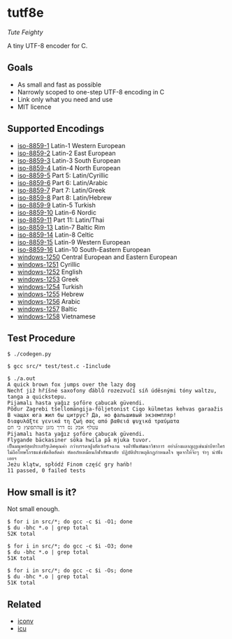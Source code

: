 # tutf8e

  *Tute Feighty*

  A tiny UTF-8 encoder for C.

## Goals

  * As small and fast as possible
  * Narrowly scoped to one-step UTF-8 encoding in C
  * Link only what you need and use
  * MIT licence

## Supported Encodings

  * [iso-8859-1](https://en.wikipedia.org/wiki/ISO/IEC_8859-1) Latin-1 Western European
  * [iso-8859-2](https://en.wikipedia.org/wiki/ISO/IEC_8859-2) Latin-2 East European
  * [iso-8859-3](https://en.wikipedia.org/wiki/ISO/IEC_8859-3) Latin-3 South European
  * [iso-8859-4](https://en.wikipedia.org/wiki/ISO/IEC_8859-4) Latin-4 North European
  * [iso-8859-5](https://en.wikipedia.org/wiki/ISO/IEC_8859-5) Part 5: Latin/Cyrillic
  * [iso-8859-6](https://en.wikipedia.org/wiki/ISO/IEC_8859-6) Part 6: Latin/Arabic
  * [iso-8859-7](https://en.wikipedia.org/wiki/ISO/IEC_8859-7) Part 7: Latin/Greek
  * [iso-8859-8](https://en.wikipedia.org/wiki/ISO/IEC_8859-8) Part 8: Latin/Hebrew
  * [iso-8859-9](https://en.wikipedia.org/wiki/ISO/IEC_8859-9) Latin-5 Turkish
  * [iso-8859-10](https://en.wikipedia.org/wiki/ISO/IEC_8859-10) Latin-6 Nordic
  * [iso-8859-11](https://en.wikipedia.org/wiki/ISO/IEC_8859-11) Part 11: Latin/Thai
  * [iso-8859-13](https://en.wikipedia.org/wiki/ISO/IEC_8859-13) Latin-7 Baltic Rim
  * [iso-8859-14](https://en.wikipedia.org/wiki/ISO/IEC_8859-14) Latin-8 Celtic
  * [iso-8859-15](https://en.wikipedia.org/wiki/ISO/IEC_8859-15) Latin-9 Western European 
  * [iso-8859-16](https://en.wikipedia.org/wiki/ISO/IEC_8859-16) Latin-10 South-Eastern European
  * [windows-1250](https://en.wikipedia.org/wiki/Windows-1250) Central European and Eastern European
  * [windows-1251](https://en.wikipedia.org/wiki/Windows-1251) Cyrillic
  * [windows-1252](https://en.wikipedia.org/wiki/Windows-1252) English
  * [windows-1253](https://en.wikipedia.org/wiki/Windows-1253) Greek
  * [windows-1254](https://en.wikipedia.org/wiki/Windows-1254) Turkish
  * [windows-1255](https://en.wikipedia.org/wiki/Windows-1255) Hebrew
  * [windows-1256](https://en.wikipedia.org/wiki/Windows-1256) Arabic
  * [windows-1257](https://en.wikipedia.org/wiki/Windows-1257) Baltic
  * [windows-1258](https://en.wikipedia.org/wiki/Windows-1258) Vietnamese

## Test Procedure

```
$ ./codegen.py

$ gcc src/* test/test.c -Iinclude

$ ./a.out
A quick brown fox jumps over the lazy dog
Nechť již hříšné saxofony ďáblů rozezvučí síň úděsnými tóny waltzu, tanga a quickstepu.
Pijamalı hasta yağız şoföre çabucak güvendi.
Põdur Zagrebi tšellomängija-följetonist Ciqo külmetas kehvas garaažis
В чащах юга жил бы цитрус? Да, но фальшивый экземпляр!
διαφυλάξτε γενικά τη ζωή σας από βαθειά ψυχικά τραύματα
עטלף אבק נס דרך מזגן שהתפוצץ כי חם
Pijamalı hasta yağız şoföre çabucak güvendi.
Flygande bäckasiner söka hwila på mjuka tuvor.
เป็นมนุษย์สุดประเสริฐเลิศคุณค่า กว่าบรรดาฝูงสัตว์เดรัจฉาน จงฝ่าฟันพัฒนาวิชาการ อย่าล้างผลาญฤๅเข่นฆ่าบีฑาใคร ไม่ถือโทษโกรธแช่งซัดฮึดฮัดด่า หัดอภัยเหมือนกีฬาอัชฌาสัย ปฏิบัติประพฤติกฎกำหนดใจ พูดจาให้จ๊ะๆ จ๋าๆ น่าฟังเอยฯ
Jeżu klątw, spłódź Finom część gry hańb!
11 passed, 0 failed tests
```

## How small is it?

Not small enough.

```
$ for i in src/*; do gcc -c $i -O1; done
$ du -bhc *.o | grep total
52K total

$ for i in src/*; do gcc -c $i -O3; done
$ du -bhc *.o | grep total
51K total

$ for i in src/*; do gcc -c $i -Os; done
$ du -bhc *.o | grep total
51K total
```

## Related

  * [iconv](https://www.gnu.org/software/libiconv/)
  * [icu](http://site.icu-project.org/)
